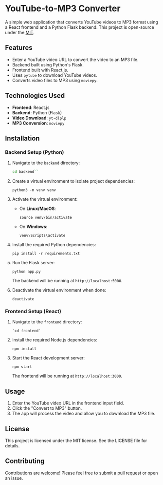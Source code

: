 # YouTube-to-MP3 Converter

A simple web application that converts YouTube videos to MP3 format using a React frontend and a Python Flask backend. This project is open-source under the [MIT](./LICENSE).

## Features

- Enter a YouTube video URL to convert the video to an MP3 file.
- Backend built using Python's Flask.
- Frontend built with React.js.
- Uses `pytube` to download YouTube videos.
- Converts video files to MP3 using `moviepy`.
  
## Technologies Used

- **Frontend**: React.js
- **Backend**: Python (Flask)
- **Video Download**: `yt-dlplp`
- **MP3 Conversion**: `moviepy`

## Installation

### Backend Setup (Python)
1. Navigate to the `backend` directory:
   ```bash
   cd backend`` 

2.  Create a virtual environment to isolate project dependencies:
   
    `python3 -m venv venv` 
    
3.  Activate the virtual environment:
    
    -   On **Linux/MacOS**:
        
        `source venv/bin/activate` 
        
    -   On **Windows**:

        
        `venv\Scripts\activate` 
        
4.  Install the required Python dependencies:
    
    `pip install -r requirements.txt` 
    
5.  Run the Flask server:
    
    `python app.py` 
    
    The backend will be running at `http://localhost:5000`.
    
6.  Deactivate the virtual environment when done:
    
    `deactivate`

### Frontend Setup (React)

1.  Navigate to the `frontend` directory:
   
        `cd frontend` 
    
2.  Install the required Node.js dependencies:

    `npm install` 
    
3.  Start the React development server:
    
    `npm start` 
    
    The frontend will be running at `http://localhost:3000`.

## Usage

1.  Enter the YouTube video URL in the frontend input field.
2.  Click the "Convert to MP3" button.
3.  The app will process the video and allow you to download the MP3 file.

## License

This project is licensed under the MIT license. See the LICENSE file for details.

## Contributing

Contributions are welcome! Please feel free to submit a pull request or open an issue.